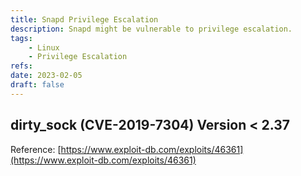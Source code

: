 ```yaml
---
title: Snapd Privilege Escalation
description: Snapd might be vulnerable to privilege escalation.
tags:
    - Linux
    - Privilege Escalation
refs:
date: 2023-02-05
draft: false
---
```



## dirty_sock (CVE-2019-7304) Version < 2.37

Reference: [https://www.exploit-db.com/exploits/46361](https://www.exploit-db.com/exploits/46361)


